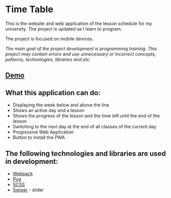 # Time Table

This is the website and web application of the lesson schedule for my university. The project is updated as I learn to program.

The project is focused on mobile devices.

*The main goal of the project development is programming training.
This project may contain errors and use unnecessary or incorrect concepts, patterns, technologies, libraries and etc.*

## [Demo](https://5362m.ml/)

## What this application can do:

* Displaying the week below and above the line
* Shows an active day and a lesson
* Shows the progress of the lesson and the time left until the end of the lesson
* Switching to the next day at the end of all classes of the current day
* Progressive Web Application
* Button to install the PWA

## The following technologies and libraries are used in development:

* [Webpack](https://github.com/webpack/webpack)
* [Pug](https://github.com/pugjs/pug)
* [SCSS](https://github.com/sass)
* [Swiper](https://github.com/nolimits4web/swiper) - slider